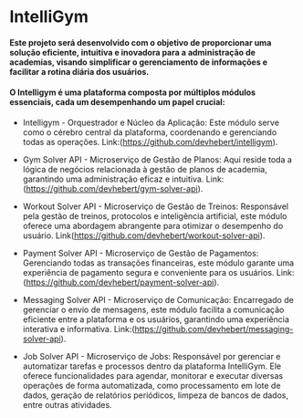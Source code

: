 # IntelliGym

#### Este projeto será desenvolvido com o objetivo de proporcionar uma solução eficiente, intuitiva e inovadora para a administração de academias, visando simplificar o gerenciamento de informações e facilitar a rotina diária dos usuários.

#### O Intelligym é uma plataforma composta por múltiplos módulos essenciais, cada um desempenhando um papel crucial:

* Intelligym - Orquestrador e Núcleo da Aplicação: Este módulo serve como o cérebro central da plataforma, coordenando e gerenciando todas as operações. Link:(https://github.com/devhebert/intelligym).

* Gym Solver API - Microserviço de Gestão de Planos: Aqui reside toda a lógica de negócios relacionada à gestão de planos de academia, garantindo uma administração eficaz e intuitiva. Link:(https://github.com/devhebert/gym-solver-api).

* Workout Solver API - Microserviço de Gestão de Treinos: Responsável pela gestão de treinos, protocolos e inteligência artificial, este módulo oferece uma abordagem abrangente para otimizar o desempenho do usuário. Link(https://github.com/devhebert/workout-solver-api).

* Payment Solver API - Microserviço de Gestão de Pagamentos: Gerenciando todas as transações financeiras, este módulo garante uma experiência de pagamento segura e conveniente para os usuários. Link:(https://github.com/devhebert/payment-solver-api).

* Messaging Solver API - Microserviço de Comunicação: Encarregado de gerenciar o envio de mensagens, este módulo facilita a comunicação eficiente entre a plataforma e os usuários, garantindo uma experiência interativa e informativa. Link:(https://github.com/devhebert/messaging-solver-api).
  
* Job Solver API - Microserviço de Jobs: Responsável por gerenciar e automatizar tarefas e processos dentro da plataforma IntelliGym. Ele oferece funcionalidades para agendar, monitorar e executar diversas operações de forma automatizada, como processamento em lote de dados, geração de relatórios periódicos, limpeza de bancos de dados, entre outras atividades.
